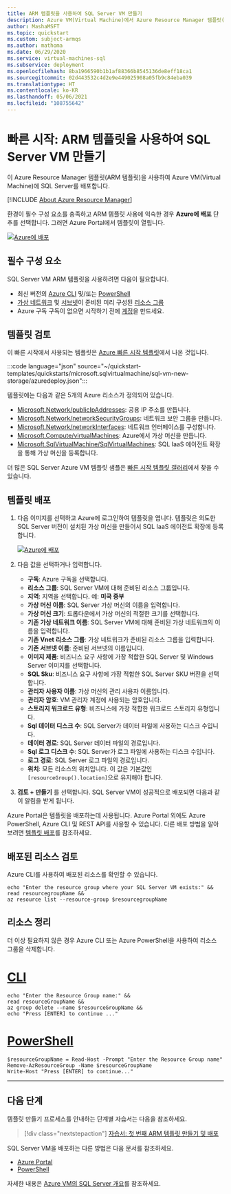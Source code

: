 ```yaml
---
title: ARM 템플릿을 사용하여 SQL Server VM 만들기
description: Azure VM(Virtual Machine)에서 Azure Resource Manager 템플릿(ARM 템플릿)을 사용하여 SQL Server를 만드는 방법에 대해 알아봅니다.
author: MashaMSFT
ms.topic: quickstart
ms.custom: subject-armqs
ms.author: mathoma
ms.date: 06/29/2020
ms.service: virtual-machines-sql
ms.subservice: deployment
ms.openlocfilehash: 8ba1966590b1b1af88366b8545136de8eff18ca1
ms.sourcegitcommit: 02d443532c4d2e9e449025908a05fb9c84eba039
ms.translationtype: HT
ms.contentlocale: ko-KR
ms.lasthandoff: 05/06/2021
ms.locfileid: "108755642"
---
```

# <a name="quickstart-create-sql-server-vm-using-an-arm-template"></a>빠른 시작: ARM 템플릿을 사용하여 SQL Server VM 만들기

이 Azure Resource Manager 템플릿(ARM 템플릿)을 사용하여 Azure VM(Virtual Machine)에 SQL Server를 배포합니다. 

[!INCLUDE [About Azure Resource Manager](../../../../includes/resource-manager-quickstart-introduction.md)]

환경이 필수 구성 요소를 충족하고 ARM 템플릿 사용에 익숙한 경우 **Azure에 배포** 단추를 선택합니다. 그러면 Azure Portal에서 템플릿이 열립니다.

[![Azure에 배포](../../../media/template-deployments/deploy-to-azure.svg)](https://portal.azure.com/#create/Microsoft.Template/uri/https%3A%2F%2Fraw.githubusercontent.com%2FAzure%2Fazure-quickstart-templates%2Fmaster%2Fquickstarts%2Fmicrosoft.sqlvirtualmachine%2Fsql-vm-new-storage%2Fazuredeploy.json)

## <a name="prerequisites"></a>필수 구성 요소

SQL Server VM ARM 템플릿을 사용하려면 다음이 필요합니다.

- 최신 버전의 [Azure CLI](/cli/azure/install-azure-cli) 및/또는 [PowerShell](/powershell/scripting/install/installing-powershell) 
- [가상 네트워크](../../../virtual-network/quick-create-portal.md) 및 [서브넷](../../../virtual-network/virtual-network-manage-subnet.md#add-a-subnet)이 준비된 미리 구성된 [리소스 그룹](../../../azure-resource-manager/management/manage-resource-groups-portal.md#create-resource-groups)
- Azure 구독 구독이 없으면 시작하기 전에 [계정](https://azure.microsoft.com/free/?WT.mc_id=A261C142F)을 만드세요.


## <a name="review-the-template"></a>템플릿 검토

이 빠른 시작에서 사용되는 템플릿은 [Azure 빠른 시작 템플릿](https://azure.microsoft.com/resources/templates/101-sql-vm-new-storage/)에서 나온 것입니다.

:::code language="json" source="~/quickstart-templates/quickstarts/microsoft.sqlvirtualmachine/sql-vm-new-storage/azuredeploy.json":::

템플릿에는 다음과 같은 5개의 Azure 리소스가 정의되어 있습니다. 

- [Microsoft.Network/publicIpAddresses](/azure/templates/microsoft.network/publicipaddresses): 공용 IP 주소를 만듭니다. 
- [Microsoft.Network/networkSecurityGroups](/azure/templates/microsoft.network/networksecuritygroups): 네트워크 보안 그룹을 만듭니다. 
- [Microsoft.Network/networkInterfaces](/azure/templates/microsoft.network/networkinterfaces): 네트워크 인터페이스를 구성합니다. 
- [Microsoft.Compute/virtualMachines](/azure/templates/microsoft.compute/virtualmachines): Azure에서 가상 머신을 만듭니다. 
- [Microsoft.SqlVirtualMachine/SqlVirtualMachines](/azure/templates/microsoft.sqlvirtualmachine/sqlvirtualmachines): SQL IaaS 에이전트 확장을 통해 가상 머신을 등록합니다. 

더 많은 SQL Server Azure VM 템플릿 샘플은 [빠른 시작 템플릿 갤러리](https://azure.microsoft.com/resources/templates/?resourceType=Microsoft.Sqlvirtualmachine&pageNumber=1&sort=Popular)에서 찾을 수 있습니다.


## <a name="deploy-the-template"></a>템플릿 배포

1. 다음 이미지를 선택하고 Azure에 로그인하여 템플릿을 엽니다. 템플릿은 의도한 SQL Server 버전이 설치된 가상 머신을 만들어서 SQL IaaS 에이전트 확장에 등록합니다. 

   [![Azure에 배포](../../../media/template-deployments/deploy-to-azure.svg)](https://portal.azure.com/#create/Microsoft.Template/uri/https%3A%2F%2Fraw.githubusercontent.com%2FAzure%2Fazure-quickstart-templates%2Fmaster%2Fquickstarts%2Fmicrosoft.sqlvirtualmachine%2Fsql-vm-new-storage%2Fazuredeploy.json)

2. 다음 값을 선택하거나 입력합니다.

    * **구독**: Azure 구독을 선택합니다.
    * **리소스 그룹**: SQL Server VM에 대해 준비된 리소스 그룹입니다. 
    * **지역**: 지역을 선택합니다.  예: **미국 중부**
    * **가상 머신 이름**: SQL Server 가상 머신의 이름을 입력합니다. 
    * **가상 머신 크기**: 드롭다운에서 가상 머신의 적절한 크기를 선택합니다.
    * **기존 가상 네트워크 이름**: SQL Server VM에 대해 준비된 가상 네트워크의 이름을 입력합니다. 
    * **기존 Vnet 리소스 그룹**: 가상 네트워크가 준비된 리소스 그룹을 입력합니다. 
    * **기존 서브넷 이름**: 준비된 서브넷의 이름입니다. 
    * **이미지 제품**: 비즈니스 요구 사항에 가장 적합한 SQL Server 및 Windows Server 이미지를 선택합니다. 
    * **SQL Sku**: 비즈니스 요구 사항에 가장 적합한 SQL Server SKU 버전을 선택합니다. 
    * **관리자 사용자 이름**: 가상 머신의 관리 사용자 이름입니다. 
    * **관리자 암호**: VM 관리자 계정에 사용되는 암호입니다. 
    * **스토리지 워크로드 유형**:  비즈니스에 가장 적합한 워크로드 스토리지 유형입니다. 
    * **Sql 데이터 디스크 수**:  SQL Server가 데이터 파일에 사용하는 디스크 수입니다.  
    * **데이터 경로**:  SQL Server 데이터 파일의 경로입니다. 
    * **Sql 로그 디스크 수**:  SQL Server가 로그 파일에 사용하는 디스크 수입니다. 
    * **로그 경로**:  SQL Server 로그 파일의 경로입니다. 
    * **위치**:  모든 리소스의 위치입니다. 이 값은 기본값인 `[resourceGroup().location]`으로 유지해야 합니다. 

3. **검토 + 만들기** 를 선택합니다. SQL Server VM이 성공적으로 배포되면 다음과 같이 알림을 받게 됩니다.

Azure Portal은 템플릿을 배포하는데 사용됩니다. Azure Portal 외에도 Azure PowerShell, Azure CLI 및 REST API를 사용할 수 있습니다. 다른 배포 방법을 알아보려면 [템플릿 배포](../../../azure-resource-manager/templates/deploy-powershell.md)를 참조하세요.

## <a name="review-deployed-resources"></a>배포된 리소스 검토

Azure CLI를 사용하여 배포된 리소스를 확인할 수 있습니다. 


```azurecli-interactive
echo "Enter the resource group where your SQL Server VM exists:" &&
read resourcegroupName &&
az resource list --resource-group $resourcegroupName 
```

## <a name="clean-up-resources"></a>리소스 정리

더 이상 필요하지 않은 경우 Azure CLI 또는 Azure PowerShell을 사용하여 리소스 그룹을 삭제합니다.

# <a name="cli"></a>[CLI](#tab/CLI)

```azurecli-interactive
echo "Enter the Resource Group name:" &&
read resourceGroupName &&
az group delete --name $resourceGroupName &&
echo "Press [ENTER] to continue ..."
```

# <a name="powershell"></a>[PowerShell](#tab/PowerShell)

```azurepowershell-interactive
$resourceGroupName = Read-Host -Prompt "Enter the Resource Group name"
Remove-AzResourceGroup -Name $resourceGroupName
Write-Host "Press [ENTER] to continue..."
```

---

## <a name="next-steps"></a>다음 단계

템플릿 만들기 프로세스를 안내하는 단계별 자습서는 다음을 참조하세요.

> [!div class="nextstepaction"]
> [ 자습서: 첫 번째 ARM 템플릿 만들기 및 배포](../../../azure-resource-manager/templates/template-tutorial-create-first-template.md)

SQL Server VM을 배포하는 다른 방법은 다음 문서를 참조하세요. 
- [Azure Portal](create-sql-vm-portal.md)
- [PowerShell](create-sql-vm-powershell.md)

자세한 내용은 [Azure VM의 SQL Server 개요](sql-server-on-azure-vm-iaas-what-is-overview.md)를 참조하세요.